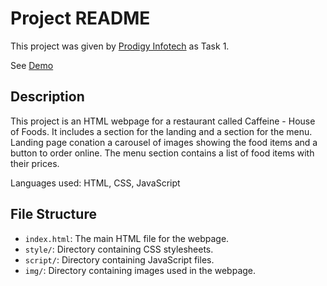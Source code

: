 # Project README

This project was given by [Prodigy Infotech](https://prodigyinfotech.dev/) as Task 1.

See [Demo](https://thrishanatarajan7.neocities.org/PRODIGY_WD_01/)

## Description

This project is an HTML webpage for a restaurant called Caffeine - House of Foods. It includes a section for the landing and a section for the menu.
Landing page conation a carousel of images showing the food items and a button to order online. The menu section contains a list of food items with their prices.

Languages used: HTML, CSS, JavaScript

## File Structure

- `index.html`: The main HTML file for the webpage.
- `style/`: Directory containing CSS stylesheets.
- `script/`: Directory containing JavaScript files.
- `img/`: Directory containing images used in the webpage.
